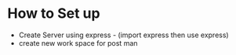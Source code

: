 # How to Set up 
- Create Server using express - (import express then use express)
- create new work space for post man 
